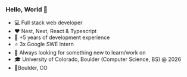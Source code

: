 ### Hello, World 👋

- 💻 Full stack web developer
- ❤️ Nest, Next, React & Typescript
- 💼 +5 years of development experience
- ⭐ 3x Google SWE Intern
- 👀 Always looking for something new to learn/work on
- 🎓 University of Colorado, Boulder (Computer Science, BS) @ 2026
- 📍Boulder, CO

